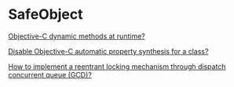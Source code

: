 # SafeObject

[Objective-C dynamic methods at runtime?](http://stackoverflow.com/questions/13645666/objective-c-dynamic-methods-at-runtime/13645915#13645915)

[Disable Objective-C automatic property synthesis for a class?](http://stackoverflow.com/questions/17294942/disable-objective-c-automatic-property-synthesis-for-a-class)

[How to implement a reentrant locking mechanism through dispatch concurrent queue (GCD)?](http://stackoverflow.com/questions/20201078/how-to-implement-a-reentrant-locking-mechanism-through-dispatch-concurrent-queue)

